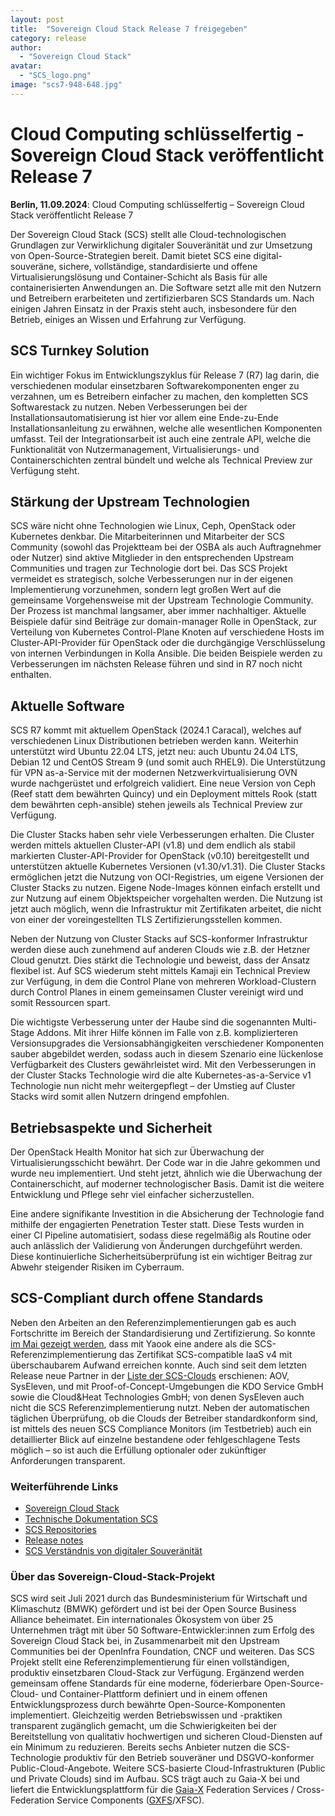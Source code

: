 ```yaml
---
layout: post
title:  "Sovereign Cloud Stack Release 7 freigegeben"
category: release
author:
  - "Sovereign Cloud Stack"
avatar:
  - "SCS_logo.png"
image: "scs7-948-648.jpg"
---
```

# Cloud Computing schlüsselfertig - Sovereign Cloud Stack veröffentlicht Release 7

**Berlin, 11.09.2024**:	Cloud Computing schlüsselfertig – Sovereign Cloud Stack veröffentlicht Release 7

Der Sovereign Cloud Stack (SCS) stellt alle Cloud-technologischen Grundlagen
zur Verwirklichung digitaler Souveränität und zur Umsetzung von
Open-Source-Strategien bereit. Damit bietet SCS eine digital-souveräne,
sichere, vollständige, standardisierte und offene Virtualisierungslösung und
Container-Schicht als Basis für alle containerisierten Anwendungen an. Die
Software setzt alle mit den Nutzern und Betreibern erarbeiteten und
zertifizierbaren SCS Standards um. Nach einigen Jahren Einsatz in der Praxis
steht auch, insbesondere für den Betrieb, einiges an Wissen und Erfahrung zur
Verfügung.

## SCS Turnkey Solution

Ein wichtiger Fokus im Entwicklungszyklus für Release 7 (R7) lag darin, die
verschiedenen modular einsetzbaren Softwarekomponenten enger zu verzahnen, um
es Betreibern einfacher zu machen, den kompletten SCS Softwarestack zu nutzen.
Neben Verbesserungen bei der Installationsautomatisierung ist hier vor allem
eine Ende-zu-Ende Installationsanleitung zu erwähnen, welche alle wesentlichen
Komponenten umfasst. Teil der Integrationsarbeit ist auch eine zentrale API,
welche die Funktionalität von Nutzermanagement, Virtualisierungs- und
Containerschichten zentral bündelt und welche als Technical Preview zur
Verfügung steht.

## Stärkung der Upstream Technologien

SCS wäre nicht ohne Technologien wie Linux, Ceph, OpenStack oder Kubernetes
denkbar. Die Mitarbeiterinnen und Mitarbeiter der SCS Community (sowohl das
Projektteam bei der OSBA als auch Auftragnehmer oder Nutzer) sind aktive
Mitglieder in den entsprechenden Upstream Communities und tragen zur
Technologie dort bei. Das SCS Projekt vermeidet es strategisch, solche
Verbesserungen nur in der eigenen Implementierung vorzunehmen, sondern legt
großen Wert auf die gemeinsame Vorgehensweise mit der Upstream Technologie
Community. Der Prozess ist manchmal langsamer, aber immer nachhaltiger.
Aktuelle Beispiele dafür sind Beiträge zur domain-manager Rolle in OpenStack,
zur Verteilung von Kubernetes Control-Plane Knoten auf verschiedene Hosts im
Cluster-API-Provider für OpenStack oder die durchgängige Verschlüsselung von
internen Verbindungen in Kolla Ansible. Die beiden Beispiele werden zu
Verbesserungen im nächsten Release führen und sind in R7 noch nicht enthalten.

## Aktuelle Software

SCS R7 kommt mit aktuellem OpenStack (2024.1 Caracal), welches auf verschiedenen
Linux Distributionen betrieben werden kann. Weiterhin unterstützt wird Ubuntu
22.04 LTS, jetzt neu: auch Ubuntu 24.04 LTS, Debian 12 und CentOS Stream 9 (und
somit auch RHEL9). Die
Unterstützung für VPN as-a-Service mit der modernen Netzwerkvirtualisierung OVN
wurde nachgerüstet und erfolgreich validiert. Eine neue Version von Ceph (Reef
statt dem bewährten Quincy) und ein Deployment mittels Rook (statt dem
bewährten ceph-ansible) stehen jeweils als Technical Preview zur Verfügung.

Die Cluster Stacks haben sehr viele Verbesserungen erhalten. Die Cluster werden
mittels aktuellen Cluster-API (v1.8) und dem endlich als stabil markierten
Cluster-API-Provider for OpenStack (v0.10) bereitgestellt und unterstützen
aktuelle Kubernetes Versionen (v1.30/v1.31). Die Cluster Stacks ermöglichen jetzt die
Nutzung von OCI-Registries, um eigene Versionen der Cluster Stacks zu nutzen.
Eigene Node-Images können einfach erstellt und zur Nutzung auf einem
Objektspeicher vorgehalten werden. Die Nutzung ist jetzt auch möglich, wenn die
Infrastruktur mit Zertifikaten arbeitet, die nicht von einer der
voreingestellten TLS Zertifizierungsstellen kommen.

Neben der Nutzung von Cluster Stacks auf SCS-konformer Infrastruktur werden
diese auch zunehmend auf anderen Clouds wie z.B. der Hetzner Cloud genutzt.
Dies stärkt die Technologie und beweist, dass der Ansatz flexibel ist. Auf SCS wiederum steht mittels
Kamaji ein Technical Preview zur Verfügung, in dem die Control Plane von
mehreren Workload-Clustern durch Control Planes in einem gemeinsamen Cluster
vereinigt wird und somit Ressourcen spart.

Die wichtigste Verbesserung unter der Haube sind die sogenannten Multi-Stage
Addons. Mit ihrer Hilfe können im Falle von z.B. komplizierteren
Versionsupgrades die Versionsabhängigkeiten verschiedener Komponenten sauber
abgebildet werden, sodass auch in diesem Szenario eine lückenlose Verfügbarkeit
des Clusters gewährleistet wird. Mit den Verbesserungen in der Cluster Stacks
Technologie wird die alte Kubernetes-as-a-Service v1 Technologie nun nicht mehr
weitergepflegt – der Umstieg auf Cluster Stacks wird somit allen Nutzern
dringend empfohlen.

## Betriebsaspekte und Sicherheit

Der OpenStack Health Monitor hat sich zur Überwachung der
Virtualisierungsschicht bewährt. Der Code war in die Jahre gekommen und
wurde neu implementiert. Und steht jetzt, ähnlich wie die Überwachung der
Containerschicht, auf moderner technologischer Basis. Damit ist die weitere
Entwicklung und Pflege sehr viel einfacher sicherzustellen.

Eine andere signifikante Investition in die Absicherung der Technologie fand
mithilfe der engagierten Penetration Tester statt. Diese Tests wurden in einer
CI Pipeline automatisiert, sodass diese regelmäßig als Routine oder auch
anlässlich der Validierung von Änderungen durchgeführt werden. Diese
kontinuierliche Sicherheitsüberprüfung ist ein wichtiger Beitrag zur Abwehr
steigender Risiken im Cyberraum.

## SCS-Compliant durch offene Standards

Neben den Arbeiten an den Referenzimplementierungen gab es auch Fortschritte im
Bereich der Standardisierung und Zertifizierung. So konnte
[im Mai gezeigt werden](https://scs.community/de/2024/05/13/cost-of-making-an-openstack-cluster-scs-compliant/),
dass mit Yaook eine andere als die SCS-Referenzimplementierung das
Zertifikat SCS-compatible IaaS v4 mit überschaubarem Aufwand erreichen konnte.
Auch sind seit dem letzten Release neue Partner in der
[Liste der SCS-Clouds](https://docs.scs.community/standards/certification/overview/#compliant-cloud-environments)
erschienen: AOV, SysEleven, und mit Proof-of-Concept-Umgebungen die KDO Service
GmbH sowie die Cloud&Heat Technologies GmbH; von denen SysEleven auch nicht die
SCS Referenzimplementierung nutzt. Neben der automatischen täglichen
Überprüfung, ob die Clouds der Betreiber standardkonform sind, ist mittels des
neuen SCS Compliance Monitors (im Testbetrieb) auch ein detaillierter Blick auf
einzelne bestandene oder fehlgeschlagene Tests möglich – so ist auch die
Erfüllung optionaler oder zukünftiger Anforderungen transparent.

### Weiterführende Links

- [Sovereign Cloud Stack](https://scs.community/)
- [Technische Dokumentation SCS](https://docs.scs.community/docs)
- [SCS Repositories](https://github.com/SovereignCloudStack)
- [Release notes](https://docs.scs.community/docs/category/releases)
- [SCS Verständnis von digitaler Souveränität](https://link.springer.com/epdf/10.1007/s11623-022-1669-5?sharing_token=ie7xTVzv_afod07w5Y2lJfe4RwlQNchNByi7wbcMAY4yFyxh9Qw2iCtygUYjun7MI5leBYqiHZBlIeTPv8Sm1Wv8c1dEUf6ebSwnRfo99_nAYh2FgwUyIHjFyZFWv_EIOEIetr2eBSiAPrI68ptBgKxMVkNlS4udZRAhx1X-WB8=)

### Über das Sovereign-Cloud-Stack-Projekt

SCS wird seit Juli 2021 durch das Bundesministerium für Wirtschaft und
Klimaschutz (BMWK) gefördert und ist bei der Open Source Business Alliance
beheimatet. Ein internationales Ökosystem von über 25 Unternehmen trägt mit
über 50 Software-Entwickler:innen zum Erfolg des Sovereign Cloud Stack bei, in
Zusammenarbeit mit den Upstream Communities bei der OpenInfra Foundation, CNCF
und weiteren. Das SCS Projekt stellt eine Referenzimplementierung für einen
vollständigen, produktiv einsetzbaren Cloud-Stack zur Verfügung. Ergänzend
werden gemeinsam offene Standards für eine moderne, föderierbare
Open-Source-Cloud- und Container-Plattform definiert und in einem offenen
Entwicklungsprozess durch bewährte Open-Source-Komponenten implementiert.
Gleichzeitig werden Betriebswissen und -praktiken transparent zugänglich
gemacht, um die Schwierigkeiten bei der Bereitstellung von qualitativ
hochwertigen und sicheren Cloud-Diensten auf ein Minimum zu reduzieren. Bereits
sechs Anbieter nutzen die SCS-Technologie produktiv für den Betrieb souveräner
und DSGVO-konformer Public-Cloud-Angebote. Weitere SCS-basierte
Cloud-Infrastrukturen (Public und Private Clouds) sind im Aufbau. SCS trägt
auch zu Gaia-X bei und liefert die Entwicklungsplattform für die
[Gaia-X](https://gaia-x.eu/)
Federation Services / Cross-Federation Service Components
([GXFS](https://www.gxfs.eu/)/XFSC).
